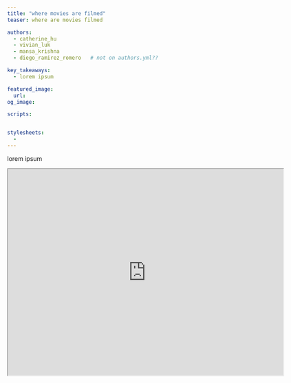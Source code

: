 ```yaml
---
title: "where movies are filmed"
teaser: where are movies filmed 

authors:
  - catherine_hu 
  - vivian_luk 
  - mansa_krishna
  - diego_ramirez_romero   # not on authors.yml?? 

key_takeaways:
  - lorem ipsum 

featured_image:
  url: 
og_image: 

scripts:


stylesheets:
  - 
---
```


lorem ipsum 
<iframe src="https://www.google.com/maps/d/u/3/embed?mid=1jOWiFxvcQvj2MeS1uzfX8sps4B0eNIUL" width="640" height="480"></iframe> 
